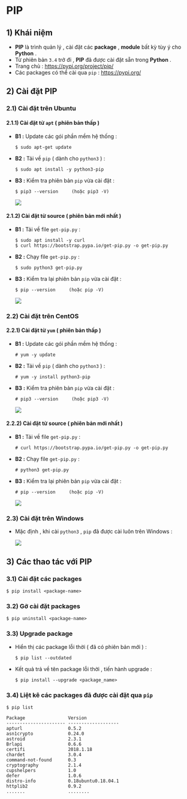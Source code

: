# PIP
## **1) Khái niệm**
- **PIP** là trình quản lý , cài đặt các **package** , **module** bất kỳ tùy ý cho **Python** .
- Từ phiên bản `3.4` trở đi , **PIP** đã được cài đặt sẵn trong **Python** .
- Trang chủ : https://pypi.org/project/pip/
- Các packages có thể cài qua `pip` : https://pypi.org/
## **2) Cài đặt PIP**
### **2.1) Cài đặt trên Ubuntu**
#### **2.1.1) Cài đặt từ `apt` ( phiên bản thấp )**
- **B1 :** Update các gói phần mềm hệ thống :
    ```
    $ sudo apt-get update
    ```
- **B2 :** Tải về `pip` ( dành cho `python3` ) :
    ```
    $ sudo apt install -y python3-pip
    ```
- **B3 :** Kiểm tra phiên bản `pip` vừa cài đặt :
    ```
    $ pip3 --version     (hoặc pip3 -V)
    ```
    <img src=https://i.imgur.com/PDncPqL.png>

#### **2.1.2) Cài đặt từ source ( phiên bản mới nhất )**
- **B1 :** Tải về file `get-pip.py` :
    ```
    $ sudo apt install -y curl
    $ curl https://bootstrap.pypa.io/get-pip.py -o get-pip.py
    ```
- **B2 :** Chạy file `get-pip.py` :
    ```
    $ sudo python3 get-pip.py
    ```
- **B3 :** Kiểm tra lại phiên bản `pip` vừa cài đặt :
    ```
    $ pip --version     (hoặc pip -V)
    ```
    <img src=https://i.imgur.com/af966NV.png>
### **2.2) Cài đặt trên CentOS**
#### **2.2.1) Cài đặt từ `yum` ( phiên bản thấp )**
- **B1 :** Update các gói phần mềm hệ thống :
    ```
    # yum -y update
    ```
- **B2 :** Tải về `pip` ( dành cho `python3` ) :
    ```
    # yum -y install python3-pip
    ```
- **B3 :** Kiểm tra phiên bản `pip` vừa cài đặt :
    ```
    # pip3 --version     (hoặc pip3 -V)
    ```
    <img src=https://i.imgur.com/bXWKF8V.png>

#### **2.2.2) Cài đặt từ source ( phiên bản mới nhất )**
- **B1 :** Tải về file `get-pip.py` :
    ```
    # curl https://bootstrap.pypa.io/get-pip.py -o get-pip.py
    ```
- **B2 :** Chạy file `get-pip.py` :
    ```
    # python3 get-pip.py
    ```
- **B3 :** Kiểm tra lại phiên bản `pip` vừa cài đặt :
    ```
    # pip --version     (hoặc pip -V)
    ```
    <img src=https://i.imgur.com/COYGf1l.png>
### **2.3) Cài đặt trên Windows**
- Mặc định , khi cài `python3` , `pip` đã được cài luôn trên Windows :

    <img src=https://i.imgur.com/OIMFCfT.png>

## **3) Các thao tác với PIP**
### **3.1) Cài đặt các packages**
```
$ pip install <package-name>
```
### **3.2) Gỡ cài đặt packages**
```
$ pip uninstall <package-name>
```
### **3.3) Upgrade package**
- Hiển thị các package lỗi thời ( đã có phiên bản mới ) :
    ```
    $ pip list --outdated
    ```
- Kết quả trả về tên package lỗi thời , tiến hành upgrade :
    ```
    $ pip install --upgrade <package_name>
    ```
### **3.4) Liệt kê các packages đã được cài đặt qua `pip`**
```
$ pip list
```
```
Package                Version            
---------------------- -------------------
apturl                 0.5.2              
asn1crypto             0.24.0             
astroid                2.3.1              
Brlapi                 0.6.6              
certifi                2018.1.18          
chardet                3.0.4              
command-not-found      0.3                
cryptography           2.1.4              
cupshelpers            1.0                
defer                  1.0.6              
distro-info            0.18ubuntu0.18.04.1
httplib2               0.9.2              
.......                ........
```